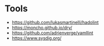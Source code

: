 # Tools

- https://github.com/lukasmartinelli/hadolint
- https://moncho.github.io/dry/
- https://github.com/adrienverge/yamllint
- https://www.sysdig.org/
